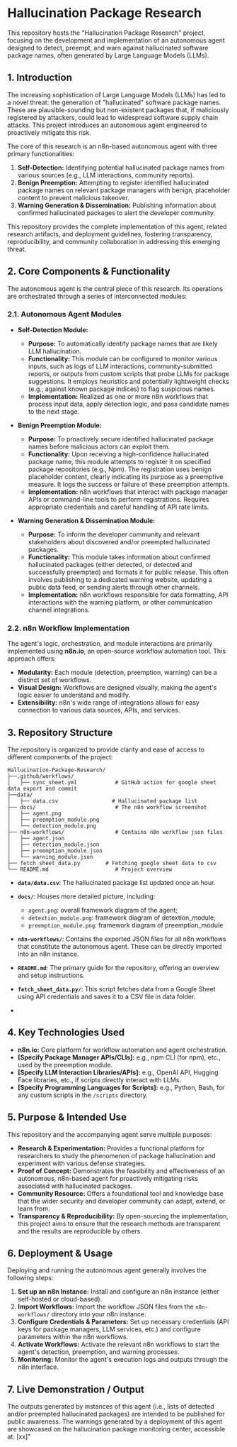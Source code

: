 # Hallucination Package Research

This repository hosts the "Hallucination Package Research" project, focusing on the development and implementation of an autonomous agent designed to detect, preempt, and warn against hallucinated software package names, often generated by Large Language Models (LLMs).

## 1. Introduction

The increasing sophistication of Large Language Models (LLMs) has led to a novel threat: the generation of "hallucinated" software package names. These are plausible-sounding but non-existent packages that, if maliciously registered by attackers, could lead to widespread software supply chain attacks. This project introduces an autonomous agent engineered to proactively mitigate this risk.

The core of this research is an n8n-based autonomous agent with three primary functionalities:
1.  **Self-Detection:** Identifying potential hallucinated package names from various sources (e.g., LLM interactions, community reports).
2.  **Benign Preemption:** Attempting to register identified hallucinated package names on relevant package managers with benign, placeholder content to prevent malicious takeover.
3.  **Warning Generation & Dissemination:** Publishing information about confirmed hallucinated packages to alert the developer community.

This repository provides the complete implementation of this agent, related research artifacts, and deployment guidelines, fostering transparency, reproducibility, and community collaboration in addressing this emerging threat.

## 2. Core Components & Functionality

The autonomous agent is the central piece of this research. Its operations are orchestrated through a series of interconnected modules:

### 2.1. Autonomous Agent Modules

*   **Self-Detection Module:**
    *   **Purpose:** To automatically identify package names that are likely LLM hallucination.
    *   **Functionality:** This module can be configured to monitor various inputs, such as logs of LLM interactions, community-submitted reports, or outputs from custom scripts that probe LLMs for package suggestions. It employs heuristics and potentially lightweight checks (e.g., against known package indices) to flag suspicious names.
    *   **Implementation:** Realized as one or more n8n workflows that process input data, apply detection logic, and pass candidate names to the next stage.

*   **Benign Preemption Module:**
    *   **Purpose:** To proactively secure identified hallucinated package names before malicious actors can exploit them.
    *   **Functionality:** Upon receiving a high-confidence hallucinated package name, this module attempts to register it on specified package repositories (e.g., Npm). The registration uses benign placeholder content, clearly indicating its purpose as a preemptive measure. It logs the success or failure of these preemption attempts.
    *   **Implementation:** n8n workflows that interact with package manager APIs or command-line tools to perform registrations. Requires appropriate credentials and careful handling of API rate limits.

*   **Warning Generation & Dissemination Module:**
    *   **Purpose:** To inform the developer community and relevant stakeholders about discovered and/or preempted hallucinated packages.
    *   **Functionality:** This module takes information about confirmed hallucinated packages (either detected, or detected and successfully preempted) and formats it for public release. This often involves publishing to a dedicated warning website, updating a public data feed, or sending alerts through other channels.
    *   **Implementation:** n8n workflows responsible for data formatting, API interactions with the warning platform, or other communication channel integrations.

### 2.2. n8n Workflow Implementation
The agent's logic, orchestration, and module interactions are primarily implemented using **n8n.io**, an open-source workflow automation tool. This approach offers:
*   **Modularity:** Each module (detection, preemption, warning) can be a distinct set of workflows.
*   **Visual Design:** Workflows are designed visually, making the agent's logic easier to understand and modify.
*   **Extensibility:** n8n's wide range of integrations allows for easy connection to various data sources, APIs, and services.

## 3. Repository Structure

The repository is organized to provide clarity and ease of access to different components of the project:

```
Hallucination-Package-Research/
├──.github/workflows/
│   ├── sync_sheet.yml            # GitHub action for google sheet data export and commit
├──data/
│   ├── data.csv                 # Hallucinated package list
├── docs/                         # The n8n workflow screenshot
│   ├── agent.png
│   ├── preemption_module.png
│   └── detection_module.png
├── n8n-workflows/                # Contains n8n workflow json files
│   ├── agent.json
│   ├── detection_module.json
│   ├── preemption_module.json
│   └── warning_module.json
├── fetch_sheet_data.py        # Fetching google sheet data to csv
└── README.md                     # Project overview
```

*   **`data/data.csv`**: The hallucinated package list updated once an hour.
*   **`docs/`**: Houses more detailed picture, including:
    *   `agent.png`: overall framework diagram of the  agent;
    *   `detextion_module.png`: framework diagram of detextion_module;
    *   `preemption_module.png`: framework diagram of preemption_module

*   **`n8n-workflows/`**: Contains the exported JSON files for all n8n workflows that constitute the autonomous agent. These can be directly imported into an n8n instance.
*   **`README.md`**: The primary guide for the repository, offering an overview and setup instructions.
*   **`fetch_sheet_data.py/`**: This script fetches data from a Google Sheet using API credentials and saves it to a CSV file in data folder.
*   
## 4. Key Technologies Used

*   **n8n.io:** Core platform for workflow automation and agent orchestration.
*   **[Specify Package Manager APIs/CLIs]:** e.g., npm CLI (for npm), etc., used by the preemption module.
*   **[Specify LLM Interaction Libraries/APIs]:** e.g., OpenAI API, Hugging Face libraries, etc., if scripts directly interact with LLMs.
*   **[Specify Programming Languages for Scripts]:** e.g., Python, Bash, for any custom scripts in the `/scripts` directory.

## 5. Purpose & Intended Use

This repository and the accompanying agent serve multiple purposes:

*   **Research & Experimentation:** Provides a functional platform for researchers to study the phenomenon of package hallucination and experiment with various defense strategies.
*   **Proof of Concept:** Demonstrates the feasibility and effectiveness of an autonomous, n8n-based agent for proactively mitigating risks associated with hallucinated packages.
*   **Community Resource:** Offers a foundational tool and knowledge base that the wider security and developer community can adapt, extend, or learn from.
*   **Transparency & Reproducibility:** By open-sourcing the implementation, this project aims to ensure that the research methods are transparent and the results are reproducible by others.

## 6. Deployment & Usage

Deploying and running the autonomous agent generally involves the following steps:

1.  **Set up an n8n Instance:** Install and configure an n8n instance (either self-hosted or cloud-based).
2.  **Import Workflows:** Import the workflow JSON files from the `n8n-workflows/` directory into your n8n instance.
3.  **Configure Credentials & Parameters:** Set up necessary credentials (API keys for package managers, LLM services, etc.) and configure parameters within the n8n workflows.
4.  **Activate Workflows:** Activate the relevant n8n workflows to start the agent's detection, preemption, and warning processes.
5.  **Monitoring:** Monitor the agent's execution logs and outputs through the n8n interface.


## 7. Live Demonstration / Output

The outputs generated by instances of this agent (i.e., lists of detected and/or preempted hallucinated packages) are intended to be published for public awareness. 
The warnings generated by a deployment of this agent are showcased on the hallucination package monitoring center, accessible at: [xx]"


